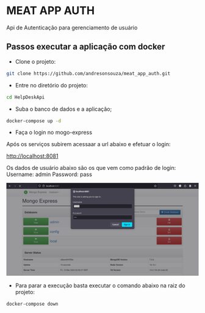 # MEAT APP AUTH

Api de Autenticação para gerenciamento de usuário

## Passos executar a aplicação com docker

* Clone o projeto:

``` bash
git clone https://github.com/andresonsouza/meat_app_auth.git
```

* Entre no diretório do projeto:

``` bash
cd HelpDeskApi
```

* Suba o banco de dados e a aplicação;

``` bash
docker-compose up -d
```

* Faça o login no mogo-express

Após os serviços subirem acessaar a url abaixo e efetuar o login:

[http://localhost:8081](http://localhost:8081)

Os dados de usuário abaixo são os que vem como padrão de login:
Username: admin 
Password: pass

![](./assets/login.png)

* Para parar a execução basta executar o comando abaixo na raiz do projeto:

``` bash
docker-compose down
```